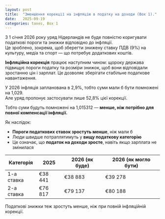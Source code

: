 ```yaml
---
layout: post
title:  "Зменшення корекції на інфляцію в податку на доходи (Box 1)."
date:   2025-09-19
categories: taxes, Box 1
---
```

З 1 січня 2026 року уряд Нідерландів не буде повністю коригувати податкові пороги та знижки відповідно до інфляції. <br/>
Це зроблено, зокрема, щоб зберегти знижену ставку ПДВ (9%) на культуру, медіа та спорт — що потребує додаткових коштів.<br/>

**Інфляційна корекція** працює наступним чином: щороку держава підвищує пороги податку та розміри знижок, щоб вони відповідали зростанню цін і зарплат. Це дозволяє зберігати стабільне податкове навантаження.<br/>

У 2026 інфляція запланована в 2,9%, тобто суми мали б бути помножені на 1,029.<br/>
Але уряд пропонує застосувати лише 52,8% цієї корекції.<br/>

Тобто суми будуть помножені на 1,015312 — **менше, ніж потрібно для повної компенсації інфляції.**<br/>

Як наслідок: <br/>
- **Пороги податкових ставок зростуть менше**, ніж мали б<br/>
- Люди швидше потраплятимуть у **вищу податкову категорію**<br/>
- Це означає, що **податок на доходи зросте**, навіть якщо зарплата не змінилася<br/>

| Категорія | 2025 | 2026 (як буде) | 2026 (як могло бути) |
|----|----|----|----|
| 1-а ставка | €38 441 | €38 883 |€39 278 |
| 2-а ставка | €76 817 | €79 137 | €80 188 |

Податкові знижки теж зростуть менше, ніж при повній інфляційній корекції.